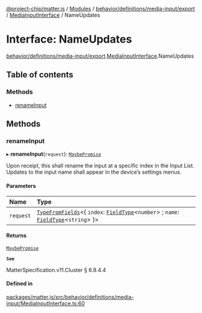 [@project-chip/matter.js](../README.md) / [Modules](../modules.md) / [behavior/definitions/media-input/export](../modules/behavior_definitions_media_input_export.md) / [MediaInputInterface](../modules/behavior_definitions_media_input_export.MediaInputInterface.md) / NameUpdates

# Interface: NameUpdates

[behavior/definitions/media-input/export](../modules/behavior_definitions_media_input_export.md).[MediaInputInterface](../modules/behavior_definitions_media_input_export.MediaInputInterface.md).NameUpdates

## Table of contents

### Methods

- [renameInput](behavior_definitions_media_input_export.MediaInputInterface.NameUpdates.md#renameinput)

## Methods

### renameInput

▸ **renameInput**(`request`): [`MaybePromise`](../modules/util_export.md#maybepromise)

Upon receipt, this shall rename the input at a specific index in the Input List. Updates to the input name
shall appear in the device’s settings menus.

#### Parameters

| Name | Type |
| :------ | :------ |
| `request` | [`TypeFromFields`](../modules/tlv_export.md#typefromfields)\<\{ `index`: [`FieldType`](tlv_export.FieldType.md)\<`number`\> ; `name`: [`FieldType`](tlv_export.FieldType.md)\<`string`\>  }\> |

#### Returns

[`MaybePromise`](../modules/util_export.md#maybepromise)

**`See`**

MatterSpecification.v11.Cluster § 6.9.4.4

#### Defined in

[packages/matter.js/src/behavior/definitions/media-input/MediaInputInterface.ts:60](https://github.com/project-chip/matter.js/blob/6d3b6a5d957d88a9231d6ecab4bb41f8133112be/packages/matter.js/src/behavior/definitions/media-input/MediaInputInterface.ts#L60)
